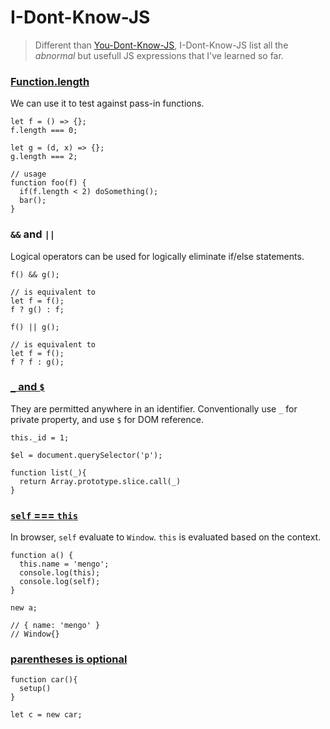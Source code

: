 # I-Dont-Know-JS

> Different than [You-Dont-Know-JS](https://github.com/getify/You-Dont-Know-JS), I-Dont-Know-JS list all the _abnormal_ but usefull JS expressions that I've learned so far.

### [Function.length](https://developer.mozilla.org/en-US/docs/Web/JavaScript/Reference/Global_Objects/Function/length)

We can use it to test against pass-in functions.

```
let f = () => {};
f.length === 0;

let g = (d, x) => {};
g.length === 2;

// usage
function foo(f) {
  if(f.length < 2) doSomething();
  bar();
}
```

### `&&` and `||`

Logical operators can be used for logically eliminate if/else statements.

```
f() && g();

// is equivalent to
let f = f();
f ? g() : f;
```

```
f() || g();

// is equivalent to
let f = f();
f ? f : g();
```

### [`_` and `$`](https://stackoverflow.com/questions/205853/why-would-a-javascript-variable-start-with-a-dollar-sign)

They are permitted anywhere in an identifier. Conventionally use `_` for private property, and use `$` for DOM reference.

```
this._id = 1;

$el = document.querySelector('p');

function list(_){
  return Array.prototype.slice.call(_)
}
```

### [`self` === `this`](https://stackoverflow.com/questions/16875767/difference-between-this-and-self-in-javascript)

In browser, `self` evaluate to `Window`. `this` is evaluated based on the context.

```
function a() {
  this.name = 'mengo';
  console.log(this);
  console.log(self);
}

new a;

// { name: 'mengo' }
// Window{}
```

### [parentheses is optional](https://stackoverflow.com/questions/35949554/invoking-a-function-without-parentheses)

```
function car(){
  setup()
}

let c = new car;
```

